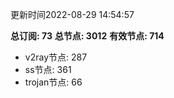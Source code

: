 更新时间2022-08-29 14:54:57

**总订阅: 73**
**总节点: 3012**
**有效节点: 714**
- v2ray节点: 287
- ss节点: 361
- trojan节点: 66
